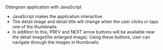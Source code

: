 Ottergram application with JavaScript
- JavaScript makes the application interactive.
- The detail image and detail title will change when the user clicks or taps one of the thumbnails.
- In addition to this, PREV and NEXT arrow buttons will be available near the detail image(the enlarged image).
  Using these buttons, user can navigate through the images in thumbnails.